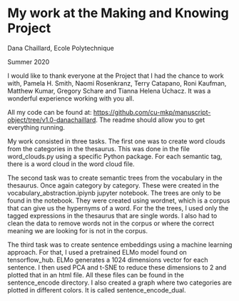 # My work at the Making and Knowing Project

Dana Chaillard, Ecole Polytechnique

Summer 2020

I would like to thank everyone at the Project that I had the chance to
work with, Pamela H. Smith, Naomi Rosenkranz, Terry Catapano, Roni
Kaufman, Matthew Kumar, Gregory Schare and Tianna Helena Uchacz. It was a
wonderful experience working with you all.

All my code can be found at:
https://github.com/cu-mkp/manuscript-object/tree/v1.0-danachaillard.
The readme should allow you to get everything running.

My work consisted in three tasks. The first one was to create word clouds
from the categories in the thesaurus. This was done in the file word_clouds.py
using a specific Python package. For each semantic tag, there is a word cloud in
the word cloud file.

The second task was to create semantic trees from the vocabulary in the
thesaurus. Once again category by category. These were created in the
vocabulary_abstraction.ipiynb jupyter notebook. The trees are only to be found
in the notebook. They were created using wordnet, which is a corpus that can
give us the hypernyms of a word. For the the trees, I used only the tagged
expressions in the thesaurus that are single words. I also had to clean the data
to remove words not in the corpus or where the correct meaning we are
looking for is not in the corpus.

The third task was to create sentence embeddings using a machine
learning approach. For that, I used a pretrained ELMo model found on
tensorflow_hub. ELMo generates a 1024 dimensions vector for each sentence. I
then used PCA and t-SNE to reduce these dimensions to 2 and plotted that in
an html file. All these files can be found in the sentence_encode directory. I
also created a graph where two categories are plotted in different colors. It is
called sentence_encode_dual.


